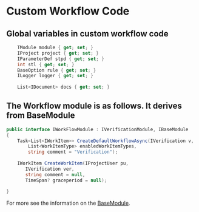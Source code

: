 # Custom Workflow Code

## Global variables in custom workflow code

```csharp
    TModule module { get; set; }
    IProject project { get; set; }
    IParameterDef stpd { get; set; }
    int stl { get; set; }
    BaseOption rule { get; set; }
    ILogger logger { get; set; }
    
    List<IDocument> docs { get; set; }
```

## The Workflow module is as follows. It derives from BaseModule

```csharp
public interface IWorkFlowModule : IVerificationModule, IBaseModule
{
    Task<List<IWorkItem>> CreateDefaultWorkflowAsync(IVerification v,
        List<WorkItemType> enabledWorkItemTypes,
        string comment = "Verification");
 
    IWorkItem CreateWorkItem(IProjectUser pu,
       IVerification ver,
       string comment = null,
       TimeSpan? graceperiod = null);
 
}
```

For more see the information on the [BaseModule](../../services/custom-workflow-code/broken-reference/).
